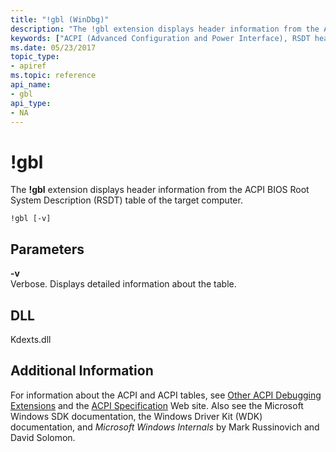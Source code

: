 ```yaml
---
title: "!gbl (WinDbg)"
description: "The !gbl extension displays header information from the ACPI BIOS Root System Description (RSDT) table of the target computer."
keywords: ["ACPI (Advanced Configuration and Power Interface), RSDT header information", "global lock", "!gbl Windows Debugging"]
ms.date: 05/23/2017
topic_type:
- apiref
ms.topic: reference
api_name:
- gbl
api_type:
- NA
---
```


# !gbl

The **!gbl** extension displays header information from the ACPI BIOS Root System Description (RSDT) table of the target computer.

```dbgcmd
!gbl [-v]
```

## Parameters

<span id="_______-v______"></span><span id="_______-V______"></span> **-v**   
Verbose. Displays detailed information about the table.

## DLL

Kdexts.dll

## Additional Information

For information about the ACPI and ACPI tables, see [Other ACPI Debugging Extensions](../debugger/other-acpi-debugging-extensions.md) and the [ACPI Specification](https://uefi.org/specifications) Web site. Also see the Microsoft Windows SDK documentation, the Windows Driver Kit (WDK) documentation, and *Microsoft Windows Internals* by Mark Russinovich and David Solomon.
